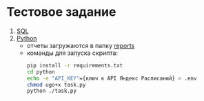 # Тестовое задание

1. [SQL](https://github.com/MaryMash/test_task/blob/main/sql/task.sql)
2. [Python](https://github.com/MaryMash/test_task/blob/main/python/task.py)
   - отчеты загружаются в папку [reports](https://github.com/MaryMash/test_task/blob/main/python/reports)
   - команды для запуска скрипта:
        ```bash
        pip install -r requirements.txt
        cd python
        echo -e "API_KEY"={ключ к API Яндекс Расписаний} > .env
        chmod ugo+x task.py
        python ./task.py
        ```